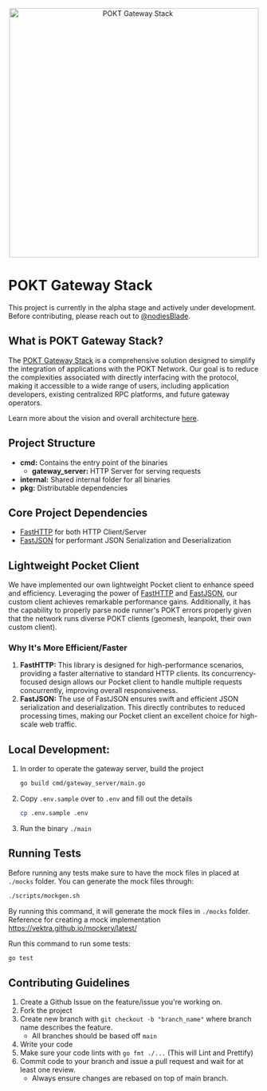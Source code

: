<div align="center">
<img src="https://github.com/baaspoolsllc/os-gateway/assets/99137075/ced8035d-87da-4fd3-a51b-6c336fadc14c" width="500" alt="POKT Gateway Stack">
</div>

# POKT Gateway Stack

This project is currently in the alpha stage and actively under development. Before contributing, please reach out to [@nodiesBlade](https://github.com/nodiesBlade).

## What is POKT Gateway Stack?

The [POKT Gateway Stack](https://docs.nodies.app/pokt-integration-wip/nodies-gateway-stack) is a comprehensive solution designed to simplify the integration of applications with the POKT Network. Our goal is to reduce the complexities associated with directly interfacing with the protocol, making it accessible to a wide range of users, including application developers, existing centralized RPC platforms, and future gateway operators.

Learn more about the vision and overall architecture [here](https://docs.nodies.app/pokt-integration-wip/nodies-gateway-stack).

## Project Structure

- **cmd:** Contains the entry point of the binaries
    - **gateway_server:** HTTP Server for serving requests
- **internal:** Shared internal folder for all binaries
- **pkg:** Distributable dependencies

## Core Project Dependencies
- [FastHTTP](https://github.com/valyala/fasthttp) for both HTTP Client/Server
- [FastJSON](https://github.com/pquerna/ffjson) for performant JSON Serialization and Deserialization

## Lightweight Pocket Client

We have implemented our own lightweight Pocket client to enhance speed and efficiency. Leveraging the power of [FastHTTP](https://github.com/valyala/fasthttp) and [FastJSON](https://github.com/pquerna/ffjson), our custom client achieves remarkable performance gains. Additionally, it has the capability to properly parse node runner's POKT errors properly given that the network runs diverse POKT clients (geomesh, leanpokt, their own custom client).

### Why It's More Efficient/Faster
1. **FastHTTP:** This library is designed for high-performance scenarios, providing a faster alternative to standard HTTP clients. Its concurrency-focused design allows our Pocket client to handle multiple requests concurrently, improving overall responsiveness.
2. **FastJSON:** The use of FastJSON ensures swift and efficient JSON serialization and deserialization. This directly contributes to reduced processing times, making our Pocket client an excellent choice for high-scale web traffic.

## Local Development:
  1. In order to operate the gateway server, build the project
      ```sh
      go build cmd/gateway_server/main.go
      ```
  2. Copy `.env.sample` over to `.env` and fill out the details
     ```sh
     cp .env.sample .env
      ```
  3. Run the binary `./main`

## Running Tests
Before running any tests make sure to have the mock files in placed at `./mocks` folder.
You can generate the mock files through:
```sh
./scripts/mockgen.sh
```
By running this command, it will generate the mock files in `./mocks` folder.
Reference for creating a mock implementation https://vektra.github.io/mockery/latest/

Run this command to run some tests:
```sh
go test
```

## Contributing Guidelines
1. Create a Github Issue on the feature/issue you're working on.
2. Fork the project
3. Create new branch with `git checkout -b "branch_name"` where branch name describes the feature.
    - All branches should be based off `main`
3. Write your code
4. Make sure your code lints with `go fmt ./...` (This will Lint and Prettify)
5. Commit code to your branch and issue a pull request and wait for at least one review.
    - Always ensure changes are rebased on top of main branch.
